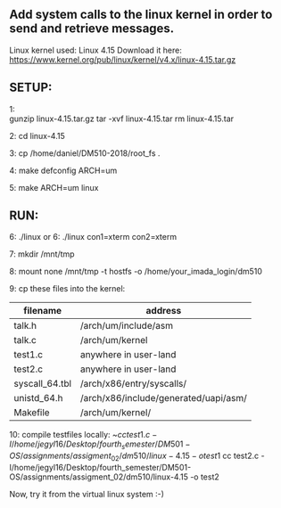Add system calls to the linux kernel in order to send and retrieve messages.
---------------------------------------------------------------------------

Linux kernel used: Linux 4.15
Download it here: https://www.kernel.org/pub/linux/kernel/v4.x/linux-4.15.tar.gz

SETUP: 
---------
1:	
gunzip linux-4.15.tar.gz
tar -xvf linux-4.15.tar
rm linux-4.15.tar

2:	cd linux-4.15

3:	cp /home/daniel/DM510-2018/root_fs .

4:	make defconfig ARCH=um

5:	make ARCH=um linux

RUN:
--------
6:	./linux
    or
6:	./linux con1=xterm con2=xterm

7:	mkdir /mnt/tmp

8:	mount none /mnt/tmp -t hostfs -o /home/your_imada_login/dm510

9:	cp these files into the kernel:

filename		|	address
------------------------|-----------------------------------------------
talk.h			|	/arch/um/include/asm
talk.c			|	/arch/um/kernel
test1.c			|	anywhere in user-land
test2.c			|	anywhere in user-land
syscall_64.tbl		|	/arch/x86/entry/syscalls/
unistd_64.h		|	/arch/x86/include/generated/uapi/asm/
Makefile		|	/arch/um/kernel/

10:	compile testfiles locally:
~$cc test1.c -I/home/jegyl16/Desktop/fourth_semester/DM501-OS/assignments/assigment_02/dm510/linux-4.15 -o test1
~$cc test2.c -I/home/jegyl16/Desktop/fourth_semester/DM501-OS/assignments/assigment_02/dm510/linux-4.15 -o test2

Now, try it from the virtual linux system :-)


